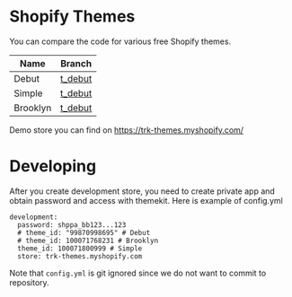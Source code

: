 # Shopify Themes

You can compare the code for various free Shopify themes.

Name | Branch
--- | ---
Debut | [t_debut](https://github.com/trkin/shopify-themes/tree/t_debut)
Simple | [t_debut](https://github.com/trkin/shopify-themes/tree/t_simple)
Brooklyn | [t_debut](https://github.com/trkin/shopify-themes/tree/t_brooklyn)

Demo store you can find on <https://trk-themes.myshopify.com/>

# Developing

After you create development store, you need to create private app and obtain
password and access with themekit. Here is example of config.yml

~~~
development:
  password: shppa_bb123...123
  # theme_id: "99870998695" # Debut
  # theme_id: 100071768231 # Brooklyn
  theme_id: 100071800999 # Simple
  store: trk-themes.myshopify.com
~~~

Note that `config.yml` is git ignored since we do not want to commit to
repository.
